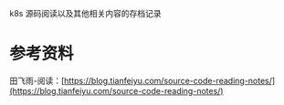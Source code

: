 k8s 源码阅读以及其他相关内容的存档记录

# 参考资料

田飞雨-阅读：[https://blog.tianfeiyu.com/source-code-reading-notes/](https://blog.tianfeiyu.com/source-code-reading-notes/)
